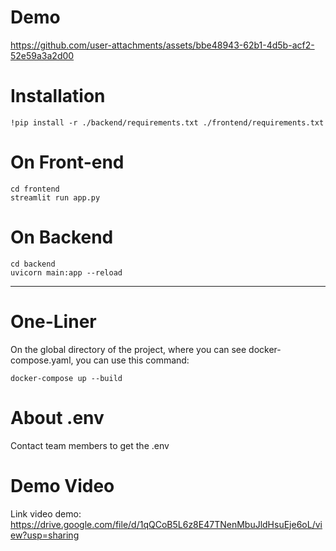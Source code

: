 # Demo
https://github.com/user-attachments/assets/bbe48943-62b1-4d5b-acf2-52e59a3a2d00



# Installation

```
!pip install -r ./backend/requirements.txt ./frontend/requirements.txt
```

# On Front-end

```
cd frontend
streamlit run app.py
```

# On Backend

```
cd backend
uvicorn main:app --reload
```

---

# One-Liner

On the global directory of the project, where you can see docker-compose.yaml, you can use this command:

```
docker-compose up --build
```

# About .env

Contact team members to get the .env

# Demo Video

Link video demo: https://drive.google.com/file/d/1qQCoB5L6z8E47TNenMbuJldHsuEje6oL/view?usp=sharing
